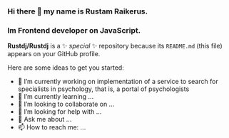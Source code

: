 ### Hi there 👋 my name is Rustam Raikerus.
### Im Frontend developer on JavaScript.


**Rustdj/Rustdj** is a ✨ _special_ ✨ repository because its `README.md` (this file) appears on your GitHub profile.

Here are some ideas to get you started:

- 🔭 I’m currently working on implementation of a    service to search for specialists in psychology, that is, a portal of psychologists
- 🌱 I’m currently learning ...
- 👯 I’m looking to collaborate on ...
- 🤔 I’m looking for help with ...
- 💬 Ask me about ...
- 📫 How to reach me: ...


